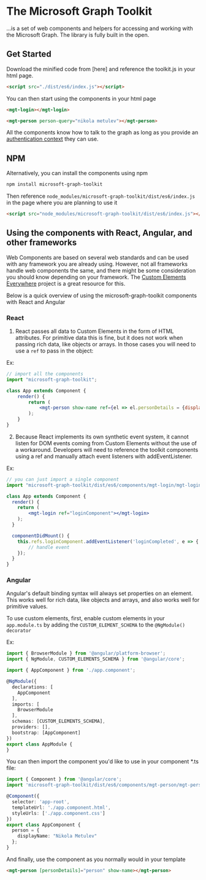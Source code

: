 # The Microsoft Graph Toolkit

...is a set of web components and helpers for accessing and working with the Microsoft Graph. The library is fully built in the open. 

## Get Started

Download the minified code from [here] and reference the toolkit.js in your html page. 

```html
<script src="./dist/es6/index.js"></script>
```

You can then start using the components in your html page

```html
<mgt-login></mgt-login>

<mgt-person person-query="nikola metulev"></mgt-person>
```

All the components know how to talk to the graph as long as you provide an [authentication context](./authentication.md) they can use.


## NPM
Alternatively, you can install the components using npm

```bash
npm install microsoft-graph-toolkit
```

Then reference `node_modules/microsoft-graph-toolkit/dist/es6/index.js` in the page where you are planning to use it

```html
<script src="node_modules/microsoft-graph-toolkit/dist/es6/index.js"></script>
```

## Using the components with React, Angular, and other frameworks

Web Components are based on several web standards and can be used with any framework you are already using. However, not all frameworks handle web components the same, and there might be some consideration you should know depending on your framework. The [Custom Elements Everywhere](https://custom-elements-everywhere.com/) project is a great resource for this.

Below is a quick overview of using the microsoft-graph-toolkit components with React and Angular

### React

1. React passes all data to Custom Elements in the form of HTML attributes. For primitive data this is fine, but it does not work when passing rich data, like objects or arrays. In those cases you will need to use a `ref` to pass in the object:

Ex:

```jsx
// import all the components
import "microsoft-graph-toolkit";

class App extends Component {
    render() {
        return (
            <mgt-person show-name ref={el => el.personDetails = {displayName: 'Nikola Metulev'}}></mgt-person>
        );
    }
}
```

2. Because React implements its own synthetic event system, it cannot listen for DOM events coming from Custom Elements without the use of a workaround. Developers will need to reference the toolkit components using a ref and manually attach event listeners with addEventListener.

Ex:
```jsx
// you can just import a single component
import "microsoft-graph-toolkit/dist/es6/components/mgt-login/mgt-login.js";

class App extends Component {
  render() {
    return (
        <mgt-login ref="loginComponent"></mgt-login>
    );
  }

  componentDidMount() {
    this.refs.loginComponent.addEventListener('loginCompleted', e => {
        // handle event
    });
  }
}

```

### Angular

Angular's default binding syntax will always set properties on an element. This works well for rich data, like objects and arrays, and also works well for primitive values.

To use custom elements, first, enable custom elements in your `app.module.ts` by adding the `CUSTOM_ELEMENT_SCHEMA` to the `@NgModule() decorator`

Ex:

```ts
import { BrowserModule } from '@angular/platform-browser';
import { NgModule, CUSTOM_ELEMENTS_SCHEMA } from '@angular/core';

import { AppComponent } from './app.component';

@NgModule({
  declarations: [
    AppComponent
  ],
  imports: [
    BrowserModule
  ],
  schemas: [CUSTOM_ELEMENTS_SCHEMA],
  providers: [],
  bootstrap: [AppComponent]
})
export class AppModule {
}

```

You can then import the component you'd like to use in your component *.ts file:

```ts
import { Component } from '@angular/core';
import 'microsoft-graph-toolkit/dist/es6/components/mgt-person/mgt-person';

@Component({
  selector: 'app-root',
  templateUrl: './app.component.html',
  styleUrls: ['./app.component.css']
})
export class AppComponent {
  person = {
    displayName: "Nikola Metulev"
  };
}
```

And finally, use the component as you normally would in your template

```html
<mgt-person [personDetails]="person" show-name></mgt-person>
```

